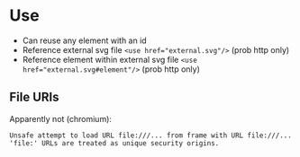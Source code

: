 Use
===


* Can reuse any element with an id
* Reference external svg file `<use href="external.svg"/>` (prob http only)
* Reference element within external svg file `<use href="external.svg#element"/>` (prob http only)



File URIs
---------
Apparently not (chromium):
```
Unsafe attempt to load URL file:///... from frame with URL file:///... 'file:' URLs are treated as unique security origins.
```


